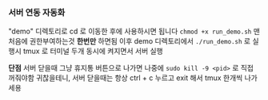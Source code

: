 ### 서버 연동 자동화
"demo" 디렉토리로 cd 로 이동한 후에 사용하시면 됩니다
`chmod +x run_demo.sh` 맨 처음에 권한부여하는것 **한번만** 하면됨
이후 demo 디렉토리에서
`./run_demo.sh` 로 실행시 tmux 로 터미널 두개 동시에 켜지면서 서버 실행

**단점**
서버 닫을때 그냥 휴지통 버튼으로 나가면 나중에 `sudo kill -9 <pid>` 로 직접 꺼줘야함
귀찮을테니, 서버 닫을때는 항상 ctrl + c 누르고 exit 해서 tmux 한개씩 나가세용